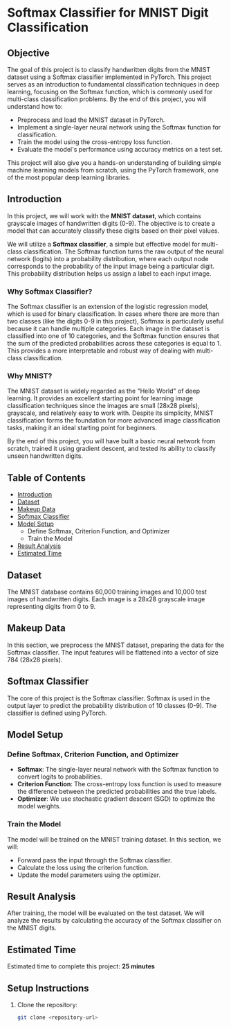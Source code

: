 # Softmax Classifier for MNIST Digit Classification

## Objective
The goal of this project is to classify handwritten digits from the MNIST dataset using a Softmax classifier implemented in PyTorch. This project serves as an introduction to fundamental classification techniques in deep learning, focusing on the Softmax function, which is commonly used for multi-class classification problems. By the end of this project, you will understand how to:
- Preprocess and load the MNIST dataset in PyTorch.
- Implement a single-layer neural network using the Softmax function for classification.
- Train the model using the cross-entropy loss function.
- Evaluate the model's performance using accuracy metrics on a test set.

This project will also give you a hands-on understanding of building simple machine learning models from scratch, using the PyTorch framework, one of the most popular deep learning libraries.

## Introduction
In this project, we will work with the **MNIST dataset**, which contains grayscale images of handwritten digits (0-9). The objective is to create a model that can accurately classify these digits based on their pixel values. 

We will utilize a **Softmax classifier**, a simple but effective model for multi-class classification. The Softmax function turns the raw output of the neural network (logits) into a probability distribution, where each output node corresponds to the probability of the input image being a particular digit. This probability distribution helps us assign a label to each input image.

### Why Softmax Classifier?
The Softmax classifier is an extension of the logistic regression model, which is used for binary classification. In cases where there are more than two classes (like the digits 0-9 in this project), Softmax is particularly useful because it can handle multiple categories. Each image in the dataset is classified into one of 10 categories, and the Softmax function ensures that the sum of the predicted probabilities across these categories is equal to 1. This provides a more interpretable and robust way of dealing with multi-class classification.

### Why MNIST?
The MNIST dataset is widely regarded as the "Hello World" of deep learning. It provides an excellent starting point for learning image classification techniques since the images are small (28x28 pixels), grayscale, and relatively easy to work with. Despite its simplicity, MNIST classification forms the foundation for more advanced image classification tasks, making it an ideal starting point for beginners.

By the end of this project, you will have built a basic neural network from scratch, trained it using gradient descent, and tested its ability to classify unseen handwritten digits.

## Table of Contents
- [Introduction](#introduction)
- [Dataset](#dataset)
- [Makeup Data](#makeup-data)
- [Softmax Classifier](#softmax-classifier)
- [Model Setup](#model-setup)
  - Define Softmax, Criterion Function, and Optimizer
  - Train the Model
- [Result Analysis](#result-analysis)
- [Estimated Time](#estimated-time)

## Dataset
The MNIST database contains 60,000 training images and 10,000 test images of handwritten digits. Each image is a 28x28 grayscale image representing digits from 0 to 9.

## Makeup Data
In this section, we preprocess the MNIST dataset, preparing the data for the Softmax classifier. The input features will be flattened into a vector of size 784 (28x28 pixels).

## Softmax Classifier
The core of this project is the Softmax classifier. Softmax is used in the output layer to predict the probability distribution of 10 classes (0-9). The classifier is defined using PyTorch.

## Model Setup
### Define Softmax, Criterion Function, and Optimizer
- **Softmax**: The single-layer neural network with the Softmax function to convert logits to probabilities.
- **Criterion Function**: The cross-entropy loss function is used to measure the difference between the predicted probabilities and the true labels.
- **Optimizer**: We use stochastic gradient descent (SGD) to optimize the model weights.

### Train the Model
The model will be trained on the MNIST training dataset. In this section, we will:
- Forward pass the input through the Softmax classifier.
- Calculate the loss using the criterion function.
- Update the model parameters using the optimizer.

## Result Analysis
After training, the model will be evaluated on the test dataset. We will analyze the results by calculating the accuracy of the Softmax classifier on the MNIST digits.

## Estimated Time
Estimated time to complete this project: **25 minutes**

## Setup Instructions

1. Clone the repository:
   ```bash
   git clone <repository-url>
